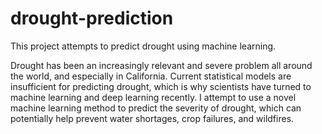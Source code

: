 # drought-prediction
This project attempts to predict drought using machine learning.

Drought has been an increasingly relevant and severe problem all around the world, and especially in California. 
Current statistical models are insufficient for predicting drought, which is why scientists have turned to machine learning and deep learning recently. 
I attempt to use a novel machine learning method to predict the severity of drought, which can potentially help prevent water shortages, crop failures, and wildfires.

